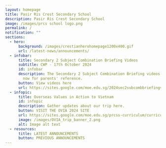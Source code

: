 ```yaml
---
layout: homepage
title: Pasir Ris Crest Secondary School
description: Pasir Ris Crest Secondary School
image: /images/prcs school logo.png
permalink: /
notification: ""
sections:
  - hero:
      background: /images/crestianherohomepage1200x400.gif
      url: /latest-news/announcements/
  - infobar:
      title: Secondary 2 Subject Combination Briefing Videos
      subtitle: CWP - 17th October 2024
      id: infobar
      description: The Secondary 2 Subject Combination Briefing videos are available
        now for parents' reference.
      button: View videos here
      url: https://sites.google.com/moe.edu.sg/2024sec2subcombbriefingvideos
  - infopic:
      title: Overseas Values in Action to Vietnam
      id: infopic
      description: Gather updates about our trip here.
      button: VISIT THE OVIA 2024 SITE
      url: https://sites.google.com/moe.edu.sg/prcss-curriculum/curriculum-home/cce/via/ovia-2024
      image: /images/OVIA_trip_banner_2.png
      alt: Image alt text
  - resources:
      title: LATEST ANNOUNCEMENTS
      button: PREVIOUS ANNOUNCEMENTS
---
```

